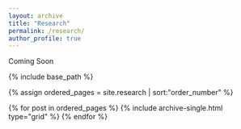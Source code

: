 ```yaml
---
layout: archive
title: "Research"
permalink: /research/
author_profile: true
---
```


Coming Soon

<nbsp>

{% include base_path %}

{% assign ordered_pages = site.research | sort:"order_number" %}

{% for post in ordered_pages %}
  {% include archive-single.html type="grid" %}
{% endfor %}
